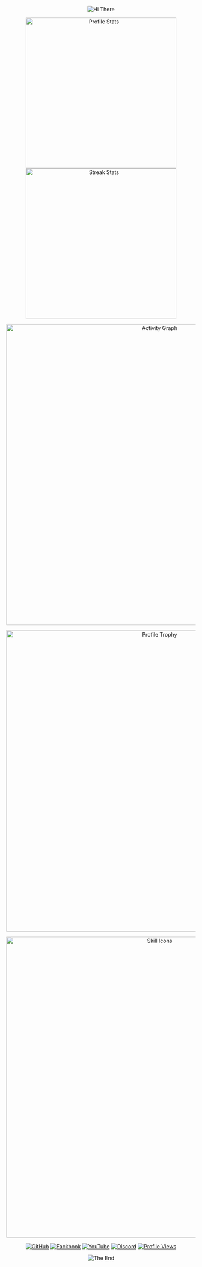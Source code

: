<p align="center">
    <!-- https://github.com/kyechan99/capsule-render -->
    <img src="https://capsule-render.vercel.app/api?type=waving&color=gradient&height=300&&section=header&text=HI%20THERE&fontSize=90&fontAlign=50&fontAlignY=30&desc=I%20am%20Celivra&descAlign=50&descSize=30&descAlignY=60&animation=twinkling" alt="Hi There" title="Hi There"/>
</p>
<!-- <p align="center">
    <!-- https://github.com/DenverCoder1/readme-typing-svg 
    <img width="800" src="https://readme-typing-svg.demolab.com?font=LXGW+WenKai+TC&size=22&pause=1000&center=true&vCenter=true&random=false&width=600&lines=Welcome+to+my+GitHub+profile+page!;Welcome to my Github home page" alt="Hello World" title="Hello World"/>
</p> -->
<p align="center">
    <!-- https://github.com/anuraghazra/github-readme-stats -->
    <!-- rules: https://github.com/anuraghazra/github-readme-stats/blob/master/src/calculateRank.js -->
    <img width="400" src="https://github-readme-stats.vercel.app/api?username=Celivra&theme=transparent&show_icons=true&hide_border=true&show=reviews,discussions_started&hide_title=true&hide=contribs&number_format=long&count_private=true" alt="Profile Stats" title="Profile Stats" />
    <!-- https://github.com/DenverCoder1/github-readme-streak-stats -->
    <!-- <img width="400" src="https://streak-stats.demolab.com?user=Xiaokang2022&theme=transparent&hide_border=true" alt="Streak Stats" title="Streak Stats" /> -->
    <!-- self-host in Vercel -->
    <img width="400" src="https://github-readme-streak-stats-Xiaokang2022.vercel.app?user=Celivra&theme=transparent&hide_border=true" alt="Streak Stats" title="Streak Stats" />
</p>
<p align="center">
    <!-- https://github.com/Ashutosh00710/github-readme-activity-graph -->
    <img width="800" src="https://github-readme-activity-graph.vercel.app/graph?username=Celivra&theme=github-compact&hide_border=true&area=true&custom_title=Activity%20Graph" alt="Activity Graph" title="Activity Graph" />
</p>
<p align="center">
    <!-- https://github.com/ryo-ma/github-profile-trophy -->
    <!-- rules: https://github.com/ryo-ma/github-profile-trophy/blob/master/src/trophy.ts -->
    <img width="800" src="https://github-profile-trophy.vercel.app/?username=Celivra&no-bg=true&no-frame=true&theme=algolia&title=-MultiLanguage" alt="Profile Trophy" title="Profile Trophy" />
</p>
<p align="center">
    <!-- https://github.com/LelouchFR/skill-icons -->
    <img width="800" src="https://go-skill-icons.vercel.app/api/icons?i=c,cpp,java,html,css,js,md&titles=true" alt="Skill Icons" title="Skill Icons">
</p>
<p align="center">
    <!-- https://github.com/badges/shields --> 
    <a href="https://github.com/Celivra"><img src="https://img.shields.io/badge/GitHub-Celivra-blue?logo=github" alt="GitHub" title="GitHub" /></a>
    <a href="https://www.facebook.com/XxiaozhaiX"><img src="https://img.shields.io/badge/facebook-Celivra-blue?logo=facebook" alt="Fackbook" title="Facebook" /></a>
    <a href="https://www.youtube.com/@Celivra"><img src="https://img.shields.io/badge/Youtube-Celivra-red?logo=youtube" alt="YouTube" title="YouTube" /></a>
  <a href="https://discord.gg/rSs6A3mz"><img src="https://img.shields.io/badge/Discord-Join%20Float%20Server-blue?logo=discord" alt="Discord" title="Discord" /></a>
    <a href="https://wakatime.com/@Xiaokang2022">
    <!-- https://github.com/antonkomarev/github-profile-views-counter -->
    <a href="https://github.com/Celivra"><img src="https://komarev.com/ghpvc/?username=Celivra&label=Profile+Views" alt="Profile Views" title="Profile Views" /></a>
</p>
 <p align="center">
    <!-- https://github.com/kyechan99/capsule-render -->
    <img src="https://capsule-render.vercel.app/api?type=waving&height=300&color=gradient&text=The%20END&section=footer&fontColor=ffffff" alt="The End" title="The End"/>
</p>
